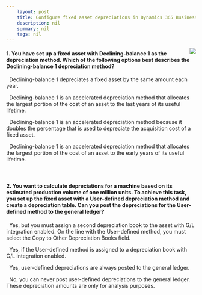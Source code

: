 ```yaml
---
    layout: post
    title: Configure fixed asset depreciations in Dynamics 365 Business Central  
    description: nil
    summary: nil
    tags: nil
---
```



 <a target="_blank" href="https://docs.microsoft.com/en-us/learn/modules/configure-fixed-asset-depreciations/3-check/"><i class="fas fa-external-link-alt"></i> </a>
 <img align="right" src="https://docs.microsoft.com/en-us/learn/achievements/configure-fixed-asset-depreciations.svg">
####  1. You have set up a fixed asset with Declining-balance 1 as the depreciation method. Which of the following options best describes the Declining-balance 1 depreciation method?


<i class='far fa-square'></i> &nbsp;&nbsp;Declining-balance 1 depreciates a fixed asset by the same amount each year.

<i class='far fa-square'></i> &nbsp;&nbsp;Declining-balance 1 is an accelerated depreciation method that allocates the largest portion of the cost of an asset to the last years of its useful lifetime.

<i class='far fa-square'></i> &nbsp;&nbsp;Declining-balance 1 is an accelerated depreciation method because it doubles the percentage that is used to depreciate the acquisition cost of a fixed asset.

<i class='fas fa-check-square' style='color: Dodgerblue;'></i> &nbsp;&nbsp;Declining-balance 1 is an accelerated depreciation method that allocates the largest portion of the cost of an asset to the early years of its useful lifetime.
<br />
<br />
<br />

####  2. You want to calculate depreciations for a machine based on its estimated production volume of one million units. To achieve this task, you set up the fixed asset with a User-defined depreciation method and create a depreciation table. Can you post the depreciations for the User-defined method to the general ledger?


<i class='far fa-square'></i> &nbsp;&nbsp;Yes, but you must assign a second depreciation book to the asset with G/L integration enabled. On the line with the User-defined method, you must select the Copy to Other Depreciation Books field.

<i class='fas fa-check-square' style='color: Dodgerblue;'></i> &nbsp;&nbsp;Yes, if the User-defined method is assigned to a depreciation book with G/L integration enabled.

<i class='far fa-square'></i> &nbsp;&nbsp;Yes, user-defined depreciations are always posted to the general ledger.

<i class='far fa-square'></i> &nbsp;&nbsp;No, you can never post user-defined depreciations to the general ledger. These depreciation amounts are only for analysis purposes.
<br />
<br />
<br />
